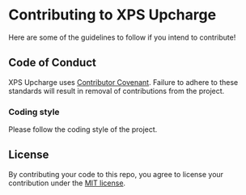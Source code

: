 # Contributing to XPS Upcharge

Here are some of the guidelines to follow if you intend to contribute!

## Code of Conduct

XPS Upcharge uses [Contributor Covenant](https://www.contributor-covenant.org/). Failure to adhere to these standards will result in removal of contributions from the project.

### Coding style

Please follow the coding style of the project.

## License

By contributing your code to this repo, you agree to license your contribution under the [MIT license](/LICENSE).
